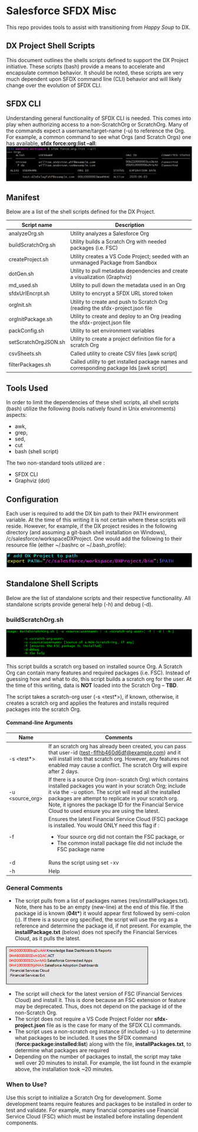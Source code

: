 # Salesforce SFDX Misc

This repo provides tools to assist with transitioning from *Happy Soup* to DX. 

## DX Project Shell Scripts
This document outlines the shells scripts defined to support the DX Project initiative. 
These scripts (bash) provide a means to accelerate and encapsulate common behavior. 
It should be noted, these scripts are very much dependent upon SFDX command line (CLI) behavior 
and will likely change over the evolution of SFDX CLI.

## SFDX CLI
Understanding general functionality of SFDX CLI is needed. This comes into play when 
authorizing access to a non-ScratchOrg or ScratchOrg. Many of the commands expect a 
username/target-name (-u) to reference the Org. For example, a common command to 
see what Orgs (and Scratch Orgs) one has available, __sfdx force:org:list –all__:
![sfdx force org list commeand](/images/1_sfdxForceOrgList.png)

## Manifest
Below are a list of the shell scripts defined for the DX Project.

|Script name	| Description |
|------------|------------------------------------------------------------------------|
| analyzeOrg.sh| Utility  analyzes a Salesforce Org |
| buildScratchOrg.sh | Utility builds a Scratch Org with needed packages (i.e. FSC) |
| createProject.sh | Utility creates a VS Code Project; seeded with an unmanaged Package from Sandbox |
| dotGen.sh | Utility to pull metadata dependencies and create a visualization (Graphviz) |
| md_used.sh | Utility to pull down the metadata used in an Org |
| sfdxUrlEncrpt.sh | Utility to encrypt a SFDX URL stored token |
| orgInit.sh | Utility to create and push to Scratch Org (reading the sfdx-project.json file |
| orgInitPackage.sh | Utility to create and deploy to an Org (reading the sfdx-project.json file |
| packConfig.sh | Utility to set environment variables |
| setScratchOrgJSON.sh | Utility to create a project definition file for a scratch Org |
| csvSheets.sh | Called utility to create CSV files [awk script] |
| filterPackages.sh | Called utility to get installed package names and corresponding package Ids [awk script]|

## Tools Used
In order to limit the dependencies of these shell scripts, all shell scripts (bash) 
utilize the following (tools natively found in Unix environments) aspects:
* awk,
* grep,
* sed,
* cut 
* bash (shell script)

The two non-standard tools utilized are :
* SFDX CLI
* Graphviz (dot)

## Configuration
Each user is required to add the DX bin path to their PATH environment variable. At the 
time of this writing it is not certain where these scripts will reside. 
However, for example, if the DX project resides in the following directory 
(and assuming a git-bash shell installation on Windows), /c/salesforce/workspaceDXProject.
One would add the following to their resource file (either ~/.bashrc or ~/.bash_profile):


![export in bash script](/images/2_configuration.png)

## Standalone Shell Scripts
Below are the list of standalone scripts and their respective functionality. All standalone scripts provide general help (-h) and debug (-d).
### buildScratchOrg.sh

![buildScratchOrg](/images/buildScratchOrg.png)

This script builds a scratch org based on installed source Org. A Scratch Org can contain many features and required packages (i.e. FSC). Instead of guessing how and what to do, this script builds a scratch org for the user. At the time of this writing, data is **NOT** loaded into the Scratch Org – __TBD__.

The script takes a scratch-org user (-s <test*>), if known, otherwise, it creates a scratch org and applies the features and installs required packages into the scratch Org.

#### Command-line Arguments
|Name| Comments |
|----|----------|
|-s <test*>	| If an scratch org has already been created, you can pass that user-id (test-flfhb460d6df@example.com) and it will install into that scratch org. However, any features not enabled may cause a conflict. The scratch Org will expire after 2 days.|
|-u <source_org>	| If there is a source Org (non-scratch Org) which contains installed packages you want in your scratch Org; include it via the -u option. The script will read all the installed packages are attempt to replicate in your scratch org. Note, it ignores the package ID for the Financial Service Cloud to used ensure you are using the latest.|
|-f	| Ensures the latest Financial Service Cloud (FSC) package is installed. You would ONLY need this flag if : <ul><li>Your source org did not contain the FSC package, or </li><li>The common install package file did not include the FSC package name </li></ul>|
|-d	|Runs the script using set -xv|
|-h	|Help|

### General Comments

* The script pulls from a list of packages names (res/installPackages.txt). Note, there has to be an empty (new-line) at the end of this file. If the package id is known (__04t\*__) it would appear first followed by semi-colon (**\:**). If there is a source org specified, the script will use the org as a reference and determine the package id, if not present. For example, the __installPackage.txt__ (below) does not specify the Financial Services Cloud,  as it pulls the latest.

<span> ![buildScratchOrg](/images/installpackages_txt.png)</span>

* The script will check for the latest version of FSC (Financial Services Cloud) and install it. This is done because an FSC extension or feature may be deprecated. Thus, does not depend on the package id of the non-Scratch Org.
* The script does not require a VS Code Project Folder nor __sfdx-project.json__ file as is the case for many of the SFDX CLI commands.
* The script uses a non-scratch org instance (if included -u <source-org>) to determine what packages to be included. It uses the SFDX command (**force\:package\:installed\:list**) along with the file, __installPackages.txt__, to determine what packages are required
* Depending on the number of packages to install, the script may take well over 20 minutes to install. For example, the list found in the example above, the installation took ~20 minutes.
  
### When to Use?
Use this script to initialize a Scratch Org for development. Some development teams require features and packages to be installed in order to test and validate. For example, many financial companies use Financial Service Cloud (FSC) which must be installed before installing dependent components.

